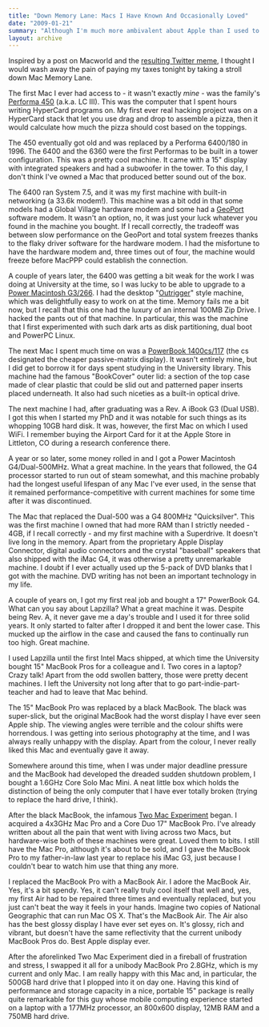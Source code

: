 ```yaml
---
title: "Down Memory Lane: Macs I Have Known And Occasionally Loved"
date: "2009-01-21"
summary: "Although I'm much more ambivalent about Apple than I used to be, I have nothing but delightful memories of being an Apple user through the golden years of Steve Jobs' return to Apple."
layout: archive
---
```


Inspired by a post on Macworld and the [resulting Twitter meme](http://search.twitter.com/search?q=%23firstmac), I thought I would wash away the pain of paying my taxes tonight by taking a stroll down Mac Memory Lane.  
  
The first Mac I ever had access to - it wasn't exactly _mine_ - was the family's [Performa 450](http://lowendmac.com/lc/macintosh-lc-iii.html) (a.k.a. LC III). This was the computer that I spent hours writing HyperCard programs on. My first ever real hacking project was on a HyperCard stack that let you use drag and drop to assemble a pizza, then it would calculate how much the pizza should cost based on the toppings.  
  
The 450 eventually got old and was replaced by a Performa 6400/180 in 1996. The 6400 and the 6360 were the first Performas to be built in a tower configuration. This was a pretty cool machine. It came with a 15" display with integrated speakers and had a subwoofer in the tower. To this day, I don't think I've owned a Mac that produced better sound out of the box.  
  
The 6400 ran System 7.5, and it was my first machine with built-in networking (a 33.6k modem!). This machine was a bit odd in that some models had a Global Village hardware modem and some had a [GeoPort](http://en.wikipedia.org/wiki/GeoPort) software modem. It wasn't an option, no, it was just your luck whatever you found in the machine you bought. If I recall correctly, the tradeoff was between slow performance on the GeoPort and total system freezes thanks to the flaky driver software for the hardware modem. I had the misfortune to have the hardware modem and, three times out of four, the machine would freeze before MacPPP could establish the connection.  
  
A couple of years later, the 6400 was getting a bit weak for the work I was doing at University at the time, so I was lucky to be able to upgrade to a [Power Macintosh G3/266](http://lowendmac.com/ppc/beige-power-mac-g3-1997.html). I had the desktop "[Outrigger](http://en.wikipedia.org/wiki/Outrigger_Macintosh)" style machine, which was delightfully easy to work on at the time. Memory fails me a bit now, but I recall that this one had the luxury of an internal 100MB Zip Drive. I hacked the pants out of that machine. In particular, this was the machine that I first experimented with such dark arts as disk partitioning, dual boot and PowerPC Linux.  
  
The next Mac I spent much time on was a [PowerBook 1400cs/117](http://lowendmac.com/pb2/powerbook-1400.html) (the cs designated the cheaper passive-matrix display). It wasn't entirely mine, but I did get to borrow it for days spent studying in the University library. This machine had the famous "BookCover" outer lid: a section of the top case made of clear plastic that could be slid out and patterned paper inserts placed underneath. It also had such niceties as a built-in optical drive.  
  
The next machine I had, after graduating was a Rev. A iBook G3 (Dual USB). I got this when I started my PhD and it was notable for such things as its whopping 10GB hard disk. It was, however, the first Mac on which I used WiFi. I remember buying the Airport Card for it at the Apple Store in Littleton, CO during a research conference there.  
  
A year or so later, some money rolled in and I got a Power Macintosh G4/Dual-500MHz. What a great machine. In the years that followed, the G4 processor started to run out of steam somewhat, and this machine probably had the longest useful lifespan of any Mac I've ever used, in the sense that it remained performance-competitive with current machines for some time after it was discontinued.  
  
The Mac that replaced the Dual-500 was a G4 800MHz "Quicksilver". This was the first machine I owned that had more RAM than I strictly needed - 4GB, if I recall correctly - and my first machine with a Superdrive. It doesn't live long in the memory. Apart from the proprietary Apple Display Connector, digital audio connectors and the crystal "baseball" speakers that also shipped with the iMac G4, it was otherwise a pretty unremarkable machine. I doubt if I ever actually used up the 5-pack of DVD blanks that I got with the machine. DVD writing has not been an important technology in my life.  
  
A couple of years on, I got my first real job and bought a 17" PowerBook G4. What can you say about Lapzilla? What a great machine it was. Despite being Rev. A, it never gave me a day's trouble and I used it for three solid years. It only started to falter after I dropped it and bent the lower case. This mucked up the airflow in the case and caused the fans to continually run too high. Great machine.  
  
I used Lapzilla until the first Intel Macs shipped, at which time the University bought 15" MacBook Pros for a colleague and I. Two cores in a laptop? Crazy talk! Apart from the odd swollen battery, those were pretty decent machines. I left the University not long after that to go part-indie-part-teacher and had to leave that Mac behind.  
  
The 15" MacBook Pro was replaced by a black MacBook. The black was super-slick, but the original MacBook had the worst display I have ever seen Apple ship. The viewing angles were terrible and the colour shifts were horrendous. I was getting into serious photography at the time, and I was always really unhappy with the display. Apart from the colour, I never really liked this Mac and eventually gave it away.  
  
Somewhere around this time, when I was under major deadline pressure and the MacBook had developed the dreaded sudden shutdown problem, I bought a 1.6GHz Core Solo Mac Mini. A neat little box which holds the distinction of being the only computer that I have ever totally broken (trying to replace the hard drive, I think).  
  
After the black MacBook, the infamous [Two Mac Experiment](/2008/10/28/two-macs-fail/) began. I acquired a 4x3GHz Mac Pro and a Core Duo 17" MacBook Pro. I've already written about all the pain that went with living across two Macs, but hardware-wise both of these machines were great. Loved them to bits. I still have the Mac Pro, although it's about to be sold, and I gave the MacBook Pro to my father-in-law last year to replace his iMac G3, just because I couldn't bear to watch him use that thing any more.  
  
I replaced the MacBook Pro with a MacBook Air. I adore the MacBook Air. Yes, it's a bit spendy. Yes, it can't really truly cool itself that well and, yes, my first Air had to be repaired three times and eventually replaced, but you just can't beat the way it feels in your hands. Imagine two copies of National Geographic that can run Mac OS X. That's the MacBook Air. The Air also has the best glossy display I have ever set eyes on. It's glossy, rich and vibrant, but doesn't have the same reflectivity that the current unibody MacBook Pros do. Best Apple display ever.  
  
After the aforelinked Two Mac Experiment died in a fireball of frustration and stress, I swapped it all for a unibody MacBook Pro 2.8GHz, which is my current and only Mac. I am really happy with this Mac and, in particular, the 500GB hard drive that I plopped into it on day one. Having this kind of performance and storage capacity in a nice, portable 15" package is really quite remarkable for this guy whose mobile computing experience started on a laptop with a 177MHz processor, an 800x600 display, 12MB RAM and a 750MB hard drive.
